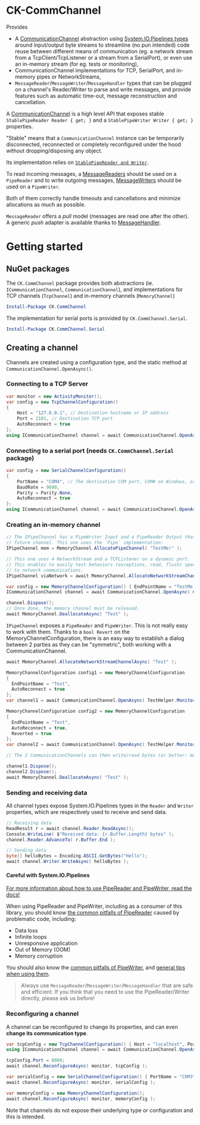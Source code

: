 # CK-CommChannel

Provides
- A [CommunicationChannel](CK.CommChannel/CommunicationChannel.cs) abstraction using [System.IO.Pipelines types](https://learn.microsoft.com/en-us/dotnet/standard/io/pipelines) around input/output byte streams to streamline (no pun intended) code reuse between different means of communication (eg. a network stream from a TcpClient/TcpListener or a stream from a SerialPort), or even use an in-memory stream (for eg. tests or monitoring),
- CommunicationChannel implementations for TCP, SerialPort, and in-memory pipes or NetworkStreams,
- `MessageReader`/`MessageWriter`/`MessageHandler` types that can be plugged on a channel's Reader/Writer to parse and 
   write messages, and provide features such as automatic time-out, message reconstruction and cancellation.

A [CommunicationChannel](CK.CommChannel/CommunicationChannel.cs) is a high level API that
exposes stable `StablePipeReader Reader { get; }` and a `StablePipeWriter Writer { get; }` properties.

"Stable" means that a `CommunicationChannel` instance can be temporarily disconnected, reconnected or
completely reconfigured under the hood without dropping/disposing any object.

Its implementation relies on [`StablePipeReader and Writer`](CK.CommChannel/StablePipe/README.md).

To read incoming messages, a [MessageReaders](CK.CommChannel/MessageReader/README.md)
should be used on a `PipeReader` and to write outgoing messages, [MessageWriters](CK.CommChannel/MessageReader/README.md)
should be used on a `PipeWriter`.

Both of them correctly handle timeouts and cancellations and minimize allocations as much as possible.

`MessageReader` offers a _pull_ model (messages are read one after the other). A generic _push_ adapter is
available thanks to [MessageHandler](CK.CommChannel/MessageHandler/README.md).

# Getting started

## NuGet packages

The `CK.CommChannel` package provides both abstractions (ie. `ICommunicationChannel`, `CommunicationChannel`), and implementations for TCP channels (`TcpChannel`) and in-memory channels (`MemoryChannel`)

```ps1
Install-Package CK.CommChannel
```

The implementation for serial ports is provided by `CK.CommChannel.Serial`.

```ps1
Install-Package CK.CommChannel.Serial
```

## Creating a channel

Channels are created using a configuration type, and the static method at `CommunicationChannel.OpenAsync()`.

### Connecting to a TCP Server

```csharp
var monitor = new ActivityMonitor();
var config = new TcpChannelConfiguration()
{
    Host = "127.0.0.1", // Destination hostname or IP address
    Port = 2101, // Destination TCP port
    AutoReconnect = true
};
using ICommunicationChannel channel = await CommunicationChannel.OpenAsync( monitor, config );
```

### Connecting to a serial port (needs `CK.CommChannel.Serial` package)

```csharp
var config = new SerialChannelConfiguration()
{
    PortName = "COM4", // The destination COM port. COM# on Windows, or eg. /dev/ttyUSB0 on Linux.
    BaudRate = 9600,
    Parity = Parity.None,
    AutoReconnect = true
};
using ICommunicationChannel channel = await CommunicationChannel.OpenAsync( monitor, config );
```

### Creating an in-memory channel

```csharp
// The IPipeChannel has a PipeWriter Input and a PipeReader Output that are bound to the
// future channel. This one uses the `Pipe` implementation:
IPipeChannel mem = MemoryChannel.AllocatePipeChannel( "TestMe!" );

// This one uses 4 NetworkStream and a TCPListener on a dynamic port.
// This enables to easily test behaviors (exceptions, read, flush) specific
// to network communications.
IPipeChannel viaNetwork = await MemoryChannel.AllocateNetworkStreamChannelAsync( "TestMe!" );

var config = new MemoryChannelConfiguration() { EndPointName = "TestMe!" };
ICommunicationChannel channel = await CommunicationChannel.OpenAsync( monitor, config );

channel.Dispose();
// Once done, the memory channel must be released.
await MemoryChannel.DeallocateAsync( "Test" );
```

`IPipeChannel` exposes a `PipeReader` and `PipeWriter`. This is not really easy to work with them.
Thanks to a `bool Revert` on the MemoryChannelConfiguration, there is an easy way to establish
a dialog between 2 parties as they can be "symmetric", both working with a CommunicationChannel.

```csharp
await MemoryChannel.AllocateNetworkStreamChannelAsync( "Test" );

MemoryChannelConfiguration config1 = new MemoryChannelConfiguration
{
  EndPointName = "Test",
  AutoReconnect = true
};
var channel1 = await CommunicationChannel.OpenAsync( TestHelper.Monitor, config1 );

MemoryChannelConfiguration config2 = new MemoryChannelConfiguration
{
  EndPointName = "Test",
  AutoReconnect = true,
  Reverted = true
};
var channel2 = await CommunicationChannel.OpenAsync( TestHelper.Monitor, config2 );

// The 2 CommunicationChannels can then write/read bytes (or better: messages) to/from each other.

channel1.Dispose();
channel2.Dispose();
await MemoryChannel.DeallocateAsync( "Test" );
```

### Sending and receiving data

All channel types expose System.IO.Pipelines types in the `Reader` and `Writer` properties, which are respectively used to receive and send data.

```csharp
// Receiving data
ReadResult r = await channel.Reader.ReadAsync();
Console.WriteLine( $"Received data: {r.Buffer.Length} bytes" );
channel.Reader.AdvanceTo( r.Buffer.End );

// Sending data
byte[] helloBytes = Encoding.ASCII.GetBytes("Hello");
await channel.Writer.WriteAsync( helloBytes );
```

#### Careful with System.IO.Pipelines

[For more information about how to use PipeReader and PipeWriter, read the docs!](https://learn.microsoft.com/en-us/dotnet/standard/io/pipelines)

When using PipeReader and PipeWriter, including as a consumer of this library, you should know [the common pitfalls of PipeReader](https://learn.microsoft.com/en-us/dotnet/standard/io/pipelines#pipereader-common-problems) caused by problematic code, including:
- Data loss
- Infinite loops
- Unresponsive application
- Out of Memory (OOM)
- Memory corruption

You should also know the [common pitfalls of PipeWriter](https://learn.microsoft.com/en-us/dotnet/standard/io/pipelines#pipewriter-common-problems),
and [general tips when using them](https://learn.microsoft.com/en-us/dotnet/standard/io/pipelines#tips-for-using-pipereader-and-pipewriter).

> Always use `MessageReader`/`MessageWriter`/`MessageHandler` that are safe and efficient.
> If you think that you need to use the PipeReader/Writer directly, please ask us before!

### Reconfiguring a channel

A channel can be reconfigured to change its properties, and can even **change its communication type**.

```csharp
var tcpConfig = new TcpChannelConfiguration() { Host = "localhost", Port = 2101 };
using ICommunicationChannel channel = await CommunicationChannel.OpenAsync( monitor, tcpConfig );

tcpConfig.Port = 8080;
await channel.ReconfigureAsync( monitor, tcpConfig );

var serialConfig = new SerialChannelConfiguration() { PortName = "COM3" };
await channel.ReconfigureAsync( monitor, serialConfig );

var memoryConfig = new MemoryChannelConfiguration();
await channel.ReconfigureAsync( monitor, memoryConfig );
```

Note that channels do not expose their underlying type or configuration and this is intended.



